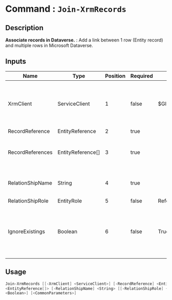 ﻿# Command : `Join-XrmRecords` 

## Description

**Associate records in Dataverse.** : Add a link between 1 row (Entity record) and multiple rows in Microsoft Dataverse.

## Inputs

Name|Type|Position|Required|Default|Description
----|----|--------|--------|-------|-----------
XrmClient|ServiceClient|1|false|$Global:XrmClient|Xrm connector initialized to target instance. Use latest one by default. (Dataverse ServiceClient)
RecordReference|EntityReference|2|true||
RecordReferences|EntityReference[]|3|true||Rows / Records references to link to Record. (EntityReference array)
RelationShipName|String|4|true||RelationShip Logical name involve between these records.
RelationShipRole|EntityRole|5|false|Referencing|
IgnoreExistings|Boolean|6|false|True|Prevent exceptions if record associations already exist (error => Cannot insert duplicate key).


## Usage

```Powershell 
Join-XrmRecords [[-XrmClient] <ServiceClient>] [-RecordReference] <EntityReference> [-RecordReferences] 
<EntityReference[]> [-RelationShipName] <String> [[-RelationShipRole] {Referencing | Referenced}] [[-IgnoreExistings] 
<Boolean>] [<CommonParameters>]
``` 


